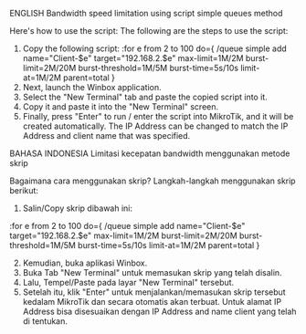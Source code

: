 ENGLISH
Bandwidth speed limitation using script simple queues method

Here's how to use the script:
The following are the steps to use the script:
1. Copy the following script:
:for e from 2 to 100 do={ /queue simple add name="Client-$e" target="192.168.2.$e" max-limit=1M/2M burst-limit=2M/20M burst-threshold=1M/5M burst-time=5s/10s limit-at=1M/2M parent=total }
2. Next, launch the Winbox application.
3. Select the "New Terminal" tab and paste the copied script into it.
4. Copy it and paste it into the "New Terminal" screen.
5. Finally, press "Enter" to run / enter the script into MikroTik, and it will be created automatically. The IP Address can be changed to match the IP Address and client name that was specified.

BAHASA INDONESIA
Limitasi kecepatan bandwidth menggunakan metode skrip 

Bagaimana cara menggunakan skrip?
Langkah-langkah menggunakan skrip berikut:
1. Salin/Copy skrip dibawah ini:

:for e from 2 to 100 do={ /queue simple add name="Client-$e" target="192.168.2.$e" max-limit=1M/2M burst-limit=2M/20M burst-threshold=1M/5M burst-time=5s/10s limit-at=1M/2M parent=total }

2. Kemudian, buka aplikasi Winbox.
3. Buka Tab "New Terminal" untuk memasukan skrip yang telah disalin.
4. Lalu, Tempel/Paste pada layar "New Terminal" tersebut.
5. Setelah itu, klik "Enter" untuk menjalankan/memasukan skrip tersebut kedalam MikroTik dan secara otomatis akan terbuat. Untuk alamat IP Address bisa disesuaikan dengan IP Address and name client yang telah di tentukan.
